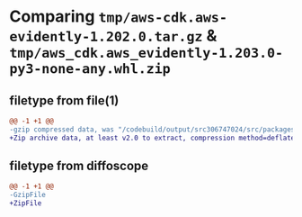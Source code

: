 # Comparing `tmp/aws-cdk.aws-evidently-1.202.0.tar.gz` & `tmp/aws_cdk.aws_evidently-1.203.0-py3-none-any.whl.zip`

## filetype from file(1)

```diff
@@ -1 +1 @@
-gzip compressed data, was "/codebuild/output/src306747024/src/packages/@aws-cdk/aws-evidently/dist/python/aws-cdk.aws-evidently-1.202.0.tar", last modified: Fri May 19 23:13:11 2023, max compression
+Zip archive data, at least v2.0 to extract, compression method=deflate
```

## filetype from diffoscope

```diff
@@ -1 +1 @@
-GzipFile
+ZipFile
```

